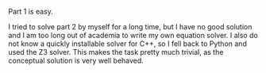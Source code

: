 Part 1 is easy.

I tried to solve part 2 by myself for a long time, but I have no good solution and I am too long out of academia to write my own equation solver.
I also do not know a quickly installable solver for C++, so I fell back to Python and used the Z3 solver.
This makes the task pretty much trivial, as the conceptual solution is very well behaved.

